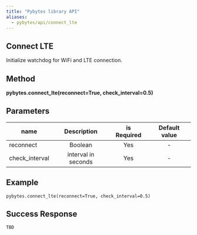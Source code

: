 ```yaml
---
title: "Pybytes library API"
aliases:
  - pybytes/api/connect_lte
---
```


**Connect LTE**
----
  Initialize watchdog for WiFi and LTE connection.

**Method**
----
**pybytes.connect_lte(reconnect=True, check_interval=0.5)**

**Parameters**
----
| name  | Description   | is Required    | Default value
| ------------- |:-------------:|:-------------:|:-------------:|
| reconnect   | Boolean  | Yes   | - |
| check_interval   | interval in seconds  | Yes  | - |

**Example**
----
`pybytes.connect_lte(reconnect=True, check_interval=0.5)`

**Success Response**
----
    TBD

